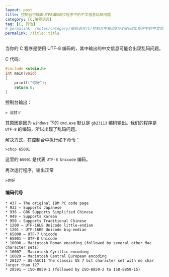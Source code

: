 ```yaml
---
layout: post
title: 控制台中输出UTF8编码的C程序中的中文信息乱码问题
category: [C,编程语言]
tag: [C, 其他]
# permalink: /notes/category/编程语言/C/控制台中输出UTF8编码的C程序中的中文信息乱码问题/
permalink: /Title::title
---
```

当你的 C 程序是使用 UTF-8 编码的，其中输出的中文信息可能会出现乱码问题。

C 代码:
``` c
#include <stdio.h>
int main(void)
{
    printf("你好");
    return 0;
}
```

控制台输出：
```
> 浣犲ソ
```

其原因是因为 `windows` 下的 `cmd.exe` 默认是 `gb23113` 编码输出。我们的程序是 `UTF-8`
的编码，所以出现了乱码问题。

解决方式，在控制台中执行如下命令：
```
>chcp 65001
```
这里的 `65001` 是代表 `UTF-8 Unicode` 编码。

再次运行程序，输出正常
```
>你好
```

#### 编码代号
```
* 437 — The original IBM PC code page
* 932 — Supports Japanese
* 936 — GBK Supports Simplified Chinese
* 949 — Supports Korean
* 950 — Supports Traditional Chinese
* 1200 — UTF-16LE Unicode little-endian
* 1201 — UTF-16BE Unicode big-endian
* 65000 — UTF-7 Unicode
* 65001 — UTF-8 Unicode
* 10000 — Macintosh Roman encoding (followed by several other Mac character sets)
* 10007 — Macintosh Cyrillic encoding
* 10029 — Macintosh Central European encoding
* 20127 — US-ASCII The classic US 7 bit character set with no char larger than 127
* 28591 — ISO-8859-1 (followed by ISO-8859-2 to ISO-8859-15)
```